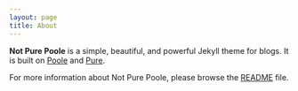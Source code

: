 ```yaml
---
layout: page
title: About
---
```


**Not Pure Poole** is a simple, beautiful, and powerful Jekyll theme for blogs. It is built on [Poole](https://github.com/poole/poole) and [Pure](https://purecss.io/).

For more information about Not Pure Poole, please browse the [README](https://github.com/vszhub/not-pure-poole) file.
<!--
# This is a H1
## This is a H2
### This is a H3
#### This is a H4
##### This is a H5
###### This is a H6

> This is a first blockqute.
>	> This is a second blockqute.
>	>	> This is a third blockqute.
>  - 헤헤 하읭
>   1. 방가
>   2. 방가햄토리

1. ㅎㅎ
2. ㅎㅎㅎ
3. 헤헤
   
   * 리리
   * 래래
   * 00ㄹㄹ
   * * 하잉
   *  * 하이
   *  * 러하




```
public class BootSpringBootApplication {
  public static void main(String[] args) {
    System.out.println("Hello, Honeymon");
  }
}
```

```java
public class BootSpringBootApplication {
  public static void main(String[] args) {
    System.out.println("Hello, Honeymon");
  }
}
```

* * *

***

*****

- - -

---------------------------------------

## 헤헤


[link keyword][id]

[id]: URL "Optional Title here"

// code
Link: [Google][googlelink]

[googlelink]: https://google.com "Go google"


***

* 외부링크: <http://example.com/>
* 이메일링크: <address@example.com>

*single asterisks*
_single underscores_
**double asterisks**
__double underscores__
~~cancelline~~

왜  아니야     아니야우 ? 아닌데?   이닌데


어이없네    겟버누 세번 띄어쓰기하면 줄바뀐다고 했는데 왜 안바끼지?

어이없다       ?
>